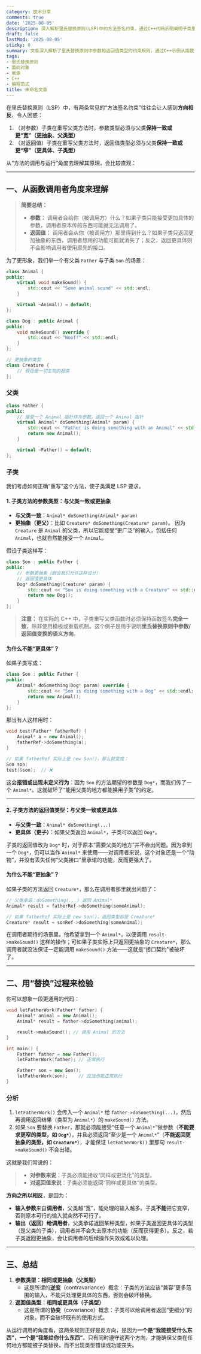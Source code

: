 ```yaml
---
category: 技术分享
comments: true
date: '2025-08-05'
description: 深入解析里氏替换原则(LSP)中的方法签名约束，通过C++代码示例阐明子类重写时参数类型需更宽、返回值类型需更窄的设计原理。
draft: false
lastMod: '2025-08-05'
sticky: 0
summary: 文章深入解析了里氏替换原则中参数和返回值类型的约束规则，通过C++示例从函数调用者角度解释了为何参数需更宽而返回值需更窄的原理。
tags:
- 里氏替换原则
- 面向对象
- 继承
- C++
- 编程范式
title: 未命名文章
---
```


在里氏替换原则（LSP）中，有两条常见的“方法签名约束”往往会让人感到**方向相反**、令人困惑：

1. （对参数）子类在重写父类方法时，参数类型必须与父类**保持一致或更“宽”（更抽象、父类型）**
2. （对返回值）子类在重写父类方法时，返回值类型必须与父类**保持一致或更“窄”（更具体、子类型）**

从“方法的调用与运行”角度去理解其原理，会比较直观：

---

## 一、从函数调用者角度来理解

> **简要总结：**
> - **参数：** 调用者会给你（被调用方）什么？如果子类只能接受更加具体的参数，调用者原本传的东西可能就无法调用了。
> - **返回值：** 调用者会从你（被调用方）那里得到什么？如果子类只返回更加抽象的东西，调用者想用的功能可能就消失了；反之，返回更具体则不会影响调用者使用原先的接口。

为了更形象，我们举一个有父类 `Father` 与子类 `Son` 的场景：

```cpp
class Animal {
public:
    virtual void makeSound() {
        std::cout << "Some animal sound" << std::endl;
    }

    virtual ~Animal() = default;
};

class Dog : public Animal {
public:
    void makeSound() override {
        std::cout << "Woof!" << std::endl;
    }
};

// 更抽象的类型
class Creature {
    // 假设是一切生物的超类
};
```

### 父类

```cpp
class Father {
public:
    // 接受一个 Animal 指针作为参数，返回一个 Animal 指针
    virtual Animal* doSomething(Animal* param) {
        std::cout << "Father is doing something with an Animal" << std::endl;
        return new Animal();
    }

    virtual ~Father() = default;
};
```

### 子类

我们考虑如何正确“重写”这个方法，使子类满足 LSP 要求。

#### 1. 子类方法的参数类型：与父类一致或更抽象

- **与父类一致**：`Animal* doSomething(Animal* param)`
- **更抽象（更父）**：比如 `Creature* doSomething(Creature* param)`。
    因为 `Creature` 是 `Animal` 的父类，所以它能接受“更广泛”的输入，包括任何 `Animal`，也就自然能接受一个 `Animal`。

假设子类这样写：

```cpp
class Son : public Father {
public:
    // 参数更抽象（假设我们允许这样设计）
    // 返回值更具体
    Dog* doSomething(Creature* param) {
        std::cout << "Son is doing something with a Creature" << std::endl;
        return new Dog();
    }
};
```

> **注意：**
> 在实际的 C++ 中，子类重写父类函数时必须保持函数签名**完全一致**，除非使用模板或重载机制。这个例子是用于说明**里氏替换原则中参数/返回值变换的语义方向**。

#### 为什么不能“更具体”？

如果子类写成：

```cpp
class Son : public Father {
public:
    Animal* doSomething(Dog* param) override {
        std::cout << "Son is doing something with a Dog" << std::endl;
        return new Animal();
    }
};
```

那当有人这样用时：

```cpp
void test(Father* fatherRef) {
    Animal* a = new Animal();
    fatherRef->doSomething(a);
}

// 如果 fatherRef 实际上是 new Son()，那么就变成：
Son son;
test(&son);  // ❌
```

这会**报错或出现未定义行为**：因为 `Son` 的方法期望的参数是 `Dog*`，而我们传了一个 `Animal*`。这就破坏了“能用父类的地方都能换用子类”的约定。

---

#### 2. 子类方法的返回值类型：与父类一致或更具体

- **与父类一致**：`Animal* doSomething(...)`
- **更具体（更子）**：如果父类返回 `Animal*`，子类可以返回 `Dog*`。

子类的返回值改为 `Dog*` 时，对于原本“需要父类的地方”并不会出问题。因为拿到一个 `Dog*`，仍可以当作 `Animal*` 来使用——对调用者来说，这个对象还是一个“动物”，并没有丢失任何“父类接口”里承诺的功能，反而更强大了。

#### 为什么不能“更抽象”？

如果子类的方法返回 `Creature*`，那么在调用者那里就出问题了：

```cpp
// 父类承诺：doSomething(...) 返回 Animal*
Animal* result = fatherRef->doSomething(someAnimal);

// 如果 fatherRef 实际上是 new Son()，返回类型却是 Creature*
Creature* result = sonRef->doSomething(someAnimal);
```

在调用者期待的场景里，他希望拿到一个 `Animal*`，以便调用 `result->makeSound()` 这样的操作；可如果子类实际上只返回更抽象的 `Creature*`，那么调用者就没法保证一定能调用 `makeSound()` 方法——这就是“接口契约”被破坏了。

---

## 二、用“替换”过程来检验

你可以想象一段更通用的代码：

```cpp
void letFatherWork(Father* father) {
    Animal* animal = new Animal();
    Animal* result = father->doSomething(animal);

    result->makeSound(); // 调用 Animal 的方法
}

int main() {
    Father* father = new Father();
    letFatherWork(father); // 正常执行

    Father* son = new Son();
    letFatherWork(son);    // 应当也能正常执行
}
```

### 分析

1. `letFatherWork()` 会传入一个 `Animal*` 给 `father->doSomething(...)`，然后再调用返回结果（类型为 `Animal*`）的 `makeSound()` 方法。
2. 如果 `Son` 要替换 `Father`，那就必须能接受“任意一个 `Animal*`”做参数（**不能要求更窄的类型，如 `Dog*`**），并且必须返回“至少是一个 `Animal*`”（**不能返回更抽象的类型，如 `Creature*`**），才能保证 `letFatherWork()` 里那句 `result->makeSound()` 不会出错。

这就是我们常说的：

> - **对参数来说**：子类必须能接收“同样或更泛化”的类型。
> - **对返回值来说**：子类必须能返回“同样或更具体”的类型。

**方向之所以相反**，是因为：

- **输入参数**来自**调用者**，父类越“宽”，能处理的输入越多。子类**不能**把它变窄，否则原本可行的输入就突然不可行了。
- **输出（返回）**给**调用者**，父类承诺返回某种类型，如果子类返回更具体的类型（是父类的子类），调用者并不会失去原本的功能（反而获得更多）。反之，若子类返回更抽象，会让调用者的后续操作失效或难以处理。

---

## 三、总结

1. **参数类型：相同或更抽象（父类型）**
    - 这是所谓的**逆变**（contravariance）概念：子类的方法应该“兼容”更多范围的输入，不能只处理更具体的东西，否则会破坏替换。
2. **返回值类型：相同或更具体（子类型）**
    - 这是所谓的**协变**（covariance）概念：子类可以给调用者返回“更细分”的对象，而不会破坏既有的使用方式。

从运行调用的角度看，这两条规则正好是反方向，是因为**一个是“我能接受什么东西”，一个是“我能给你什么东西”**。只有同时遵守这两个方向，才能确保父类在任何地方都能被子类替换，而不出现类型错误或功能丧失。